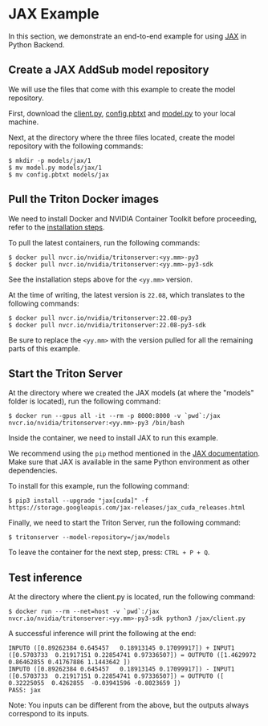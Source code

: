 <!--
# Copyright 2022, NVIDIA CORPORATION & AFFILIATES. All rights reserved.
#
# Redistribution and use in source and binary forms, with or without
# modification, are permitted provided that the following conditions
# are met:
#  * Redistributions of source code must retain the above copyright
#    notice, this list of conditions and the following disclaimer.
#  * Redistributions in binary form must reproduce the above copyright
#    notice, this list of conditions and the following disclaimer in the
#    documentation and/or other materials provided with the distribution.
#  * Neither the name of NVIDIA CORPORATION nor the names of its
#    contributors may be used to endorse or promote products derived
#    from this software without specific prior written permission.
#
# THIS SOFTWARE IS PROVIDED BY THE COPYRIGHT HOLDERS ``AS IS'' AND ANY
# EXPRESS OR IMPLIED WARRANTIES, INCLUDING, BUT NOT LIMITED TO, THE
# IMPLIED WARRANTIES OF MERCHANTABILITY AND FITNESS FOR A PARTICULAR
# PURPOSE ARE DISCLAIMED.  IN NO EVENT SHALL THE COPYRIGHT OWNER OR
# CONTRIBUTORS BE LIABLE FOR ANY DIRECT, INDIRECT, INCIDENTAL, SPECIAL,
# EXEMPLARY, OR CONSEQUENTIAL DAMAGES (INCLUDING, BUT NOT LIMITED TO,
# PROCUREMENT OF SUBSTITUTE GOODS OR SERVICES; LOSS OF USE, DATA, OR
# PROFITS; OR BUSINESS INTERRUPTION) HOWEVER CAUSED AND ON ANY THEORY
# OF LIABILITY, WHETHER IN CONTRACT, STRICT LIABILITY, OR TORT
# (INCLUDING NEGLIGENCE OR OTHERWISE) ARISING IN ANY WAY OUT OF THE USE
# OF THIS SOFTWARE, EVEN IF ADVISED OF THE POSSIBILITY OF SUCH DAMAGE.
-->

# JAX Example

In this section, we demonstrate an end-to-end example for using
[JAX](https://jax.readthedocs.io/en/latest/) in Python Backend.

## Create a JAX AddSub model repository

We will use the files that come with this example to create the model
repository.

First, download the [client.py](client.py), [config.pbtxt](config.pbtxt) and
[model.py](model.py) to your local machine.

Next, at the directory where the three files located, create the model
repository with the following commands:
```
$ mkdir -p models/jax/1
$ mv model.py models/jax/1
$ mv config.pbtxt models/jax
```

## Pull the Triton Docker images

We need to install Docker and NVIDIA Container Toolkit before proceeding, refer
to the
[installation steps](https://github.com/triton-inference-server/server/tree/main/docs#installation).

To pull the latest containers, run the following commands:
```
$ docker pull nvcr.io/nvidia/tritonserver:<yy.mm>-py3
$ docker pull nvcr.io/nvidia/tritonserver:<yy.mm>-py3-sdk
```
See the installation steps above for the `<yy.mm>` version.

At the time of writing, the latest version is `22.08`, which translates to the
following commands:
```
$ docker pull nvcr.io/nvidia/tritonserver:22.08-py3
$ docker pull nvcr.io/nvidia/tritonserver:22.08-py3-sdk
```

Be sure to replace the `<yy.mm>` with the version pulled for all the remaining
parts of this example.

## Start the Triton Server

At the directory where we created the JAX models (at where the "models" folder
is located), run the following command:
```
$ docker run --gpus all -it --rm -p 8000:8000 -v `pwd`:/jax nvcr.io/nvidia/tritonserver:<yy.mm>-py3 /bin/bash
```

Inside the container, we need to install JAX to run this example.

We recommend using the `pip` method mentioned in the
[JAX documentation](https://github.com/google/jax#pip-installation-gpu-cuda).
Make sure that JAX is available in the same Python environment as other
dependencies.

To install for this example, run the following command:
```
$ pip3 install --upgrade "jax[cuda]" -f https://storage.googleapis.com/jax-releases/jax_cuda_releases.html
```

Finally, we need to start the Triton Server, run the following command:
```
$ tritonserver --model-repository=/jax/models
```

To leave the container for the next step, press: `CTRL + P + Q`.

## Test inference

At the directory where the client.py is located, run the following command:
```
$ docker run --rm --net=host -v `pwd`:/jax nvcr.io/nvidia/tritonserver:<yy.mm>-py3-sdk python3 /jax/client.py
```

A successful inference will print the following at the end:
```
INPUT0 ([0.89262384 0.645457   0.18913145 0.17099917]) + INPUT1 ([0.5703733  0.21917151 0.22854741 0.97336507]) = OUTPUT0 ([1.4629972  0.86462855 0.41767886 1.1443642 ])
INPUT0 ([0.89262384 0.645457   0.18913145 0.17099917]) - INPUT1 ([0.5703733  0.21917151 0.22854741 0.97336507]) = OUTPUT0 ([ 0.32225055  0.4262855  -0.03941596 -0.8023659 ])
PASS: jax
```
Note: You inputs can be different from the above, but the outputs always
correspond to its inputs.
